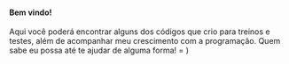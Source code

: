 #### Bem vindo! 

Aqui você poderá encontrar alguns dos códigos que crio para treinos e testes, além de acompanhar meu crescimento com a programação. Quem sabe eu possa até te ajudar de alguma forma! = )
